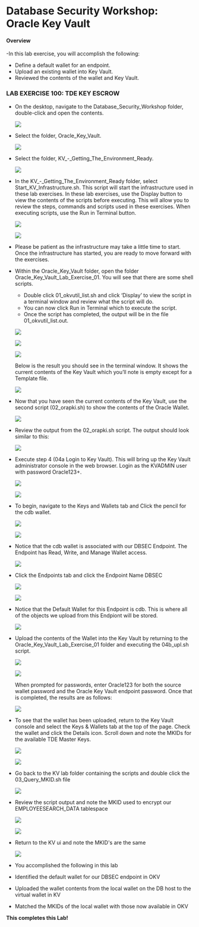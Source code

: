 # Database Security Workshop: Oracle Key Vault

#### Overview

-In this lab exercise, you will accomplish the following:
 - Define a default wallet for an endpoint.
 - Upload an existing wallet into Key Vault.
 - Reviewed the contents of the wallet and Key Vault. 
 
### LAB EXERCISE 100: TDE KEY ESCROW

- On the desktop, navigate to the Database_Security_Workshop folder, double-click and open the contents. 

  ![](images/200.png)

- Select the folder, Oracle_Key_Vault.

  ![](images/201.png)

- Select the folder, KV_-_Getting_The_Environment_Ready.  

  ![](images/202.png)

- In the KV_-_Getting_The_Environment_Ready folder, select Start_KV_Infrastructure.sh.  This script will start the infrastructure used in these lab exercises. In these lab exercises, use the Display button to view the contents of the scripts before executing.  This will allow you to review the steps, commands and scripts used in these exercises.  When executing scripts, use the Run in Terminal button.

  ![](images/205.png)

  ![](images/203.png)

- Please be patient as the infrastructure may take a little time to start.  Once the infrastructure has started, you are ready to move forward with the exercises.

- Within the Oracle_Key_Vault folder, open the folder Oracle_Key_Vault_Lab_Exercise_01. You will see that there are some shell scripts.  
    - Double click 01_okvutil_list.sh and click ‘Display’ to view the script in a terminal window and review what the script will do. 
    - You can now click Run in Terminal which to execute the script.  
    - Once the script has completed, the output will be in the file 01_okvutil_list.out.

  ![](images/206.png)

  ![](images/207.png)

  ![](images/208.png)

  Below is the result you should see in the terminal window. It shows the current contents of the Key
    Vault which you’ll note is empty except for a Template  file.

    ![](images/209.png)

- Now that you have seen the current contents of the Key Vault, use the second script (02_orapki.sh) to show the contents of the Oracle Wallet.  

  ![](images/210.png)

- Review the output from the 02_orapki.sh script. The output should look similar to this:

  ![](images/211.png)

- Execute step 4 (04a Login to Key Vault).  This will bring up the Key Vault administrator console in the web browser.  Login as the KVADMIN user with password Oracle123+.

  ![](images/212.png)

  ![](images/213.png)

- To begin, navigate to the Keys and Wallets tab and Click the pencil for the cdb wallet.

  ![](images/223.png)

  ![](images/214.png)

- Notice that the cdb wallet is associated with our DBSEC Endpoint.  The Endpoint has Read, Write, and Manage Wallet access.  

  ![](images/215.png)

- Click the Endpoints tab and click the Endpoint Name DBSEC

  ![](images/216.png)

  ![](images/218.png)

- Notice that the Default Wallet for this Endpoint is cdb. This is where all of the objects we upload from this Endpiont will be stored. 

  ![](images/224.png)

- Upload the contents of the Wallet into the Key Vault by returning to the Oracle_Key_Vault_Lab_Exercise_01 folder and executing the 04b_upl.sh script. 

  ![](images/220.png)

  ![](images/221.png)

  When prompted for passwords, enter Oracle123 for both the source wallet password and the Oracle Key Vault endpoint password. Once that is completed, the results are as follows:

  ![](images/222.png)

- To see that the wallet has been uploaded, return to the Key Vault console and select the Keys & Wallets tab at the top of the page. Check the wallet and click the Details icon.  Scroll down and note the MKIDs for the available TDE Master Keys. 

  ![](images/227.png)

  ![](images/225.png)

- Go back to the KV lab folder containing the scripts and double click the 03_Query_MKID.sh file

  ![](images/2.png)

- Review the script output and note the MKID used to encrypt our EMPLOYEESEARCH_DATA tablespace

  ![](images/228.png)

  ![](images/229.png)

- Return to the KV ui and note the MKID's are the same

  ![](images/230.png)

- You accomplished the following in this lab
 - Identified the default wallet for our DBSEC endpoint in OKV
 - Uploaded the wallet contents from the local wallet on the DB host to the virtual wallet in KV
 - Matched the MKIDs of the local wallet with those now available in OKV



**This completes this Lab!**
